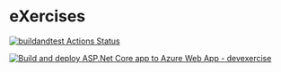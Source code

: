 # eXercises

[![buildandtest Actions Status](https://github.com/khabilepravin/eXercises/actions/workflows/buildandtest.yml/badge.svg)](https://github.com/khabilepravin/eXercises/actions)

[![Build and deploy ASP.Net Core app to Azure Web App - devexercise](https://github.com/khabilepravin/eXercises/actions/workflows/main_devexercise.yml/badge.svg)](https://github.com/khabilepravin/eXercises/actions/workflows/main_devexercise.yml)
